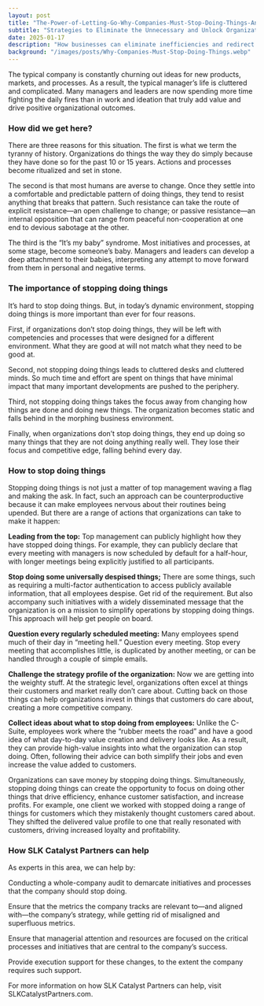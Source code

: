 ```yaml
---
layout: post
title: "The-Power-of-Letting-Go-Why-Companies-Must-Stop-Doing-Things-And-How"
subtitle: "Strategies to Eliminate the Unnecessary and Unlock Organizational Potential"
date: 2025-01-17
description: "How businesses can eliminate inefficiencies and redirect resources toward initiatives that drive real value and growth."
background: "/images/posts/Why-Companies-Must-Stop-Doing-Things.webp"
---
```


The typical company is constantly churning out ideas for new products, markets, and processes. As a result, the typical manager’s life is cluttered and complicated. Many managers and leaders are now spending more time fighting the daily fires than in work and ideation that truly add value and drive positive organizational outcomes.  

### How did we get here?  

There are three reasons for this situation. The first is what we term the tyranny of history. Organizations do things the way they do simply because they have done so for the past 10 or 15 years. Actions and processes become ritualized and set in stone. 

The second is that most humans are averse to change. Once they settle into a comfortable and predictable pattern of doing things, they tend to resist anything that breaks that pattern. Such resistance can take the route of explicit resistance—an open challenge to change; or passive resistance—an internal opposition that can range from peaceful non-cooperation at one end to devious sabotage at the other. 

The third is the “It’s my baby” syndrome. Most initiatives and processes, at some stage, become someone’s baby. Managers and leaders can develop a deep attachment to their babies, interpreting any attempt to move forward from them in personal and negative terms.  

### The importance of stopping doing things 

It’s hard to stop doing things. But, in today’s dynamic environment, stopping doing things is more important than ever for four reasons. 

First, if organizations don’t stop doing things, they will be left with competencies and processes that were designed for a different environment. What they are good at will not match what they need to be good at. 

Second, not stopping doing things leads to cluttered desks and cluttered minds. So much time and effort are spent on things that have minimal impact that many important developments are pushed to the periphery.  

Third, not stopping doing things takes the focus away from changing how things are done and doing new things. The organization becomes static and falls behind in the morphing business environment.  

Finally, when organizations don’t stop doing things, they end up doing so many things that they are not doing anything really well. They lose their focus and competitive edge, falling behind every day.   

### How to stop doing things 

Stopping doing things is not just a matter of top management waving a flag and making the ask. In fact, such an approach can be counterproductive because it can make employees nervous about their routines being upended. But there are a range of actions that organizations can take to make it happen: 

**Leading from the top:** Top management can publicly highlight how they have stopped doing things. For example, they can publicly declare that every meeting with managers is now scheduled by default for a half-hour, with longer meetings being explicitly justified to all participants.  

**Stop doing some universally despised things;** There are some things, such as requiring a multi-factor authentication to access publicly available information, that all employees despise. Get rid of the requirement. But also accompany such initiatives with a widely disseminated message that the organization is on a mission to simplify operations by stopping doing things. This approach will help get people on board. 

**Question every regularly scheduled meeting:** Many employees spend much of their day in “meeting hell.” Question every meeting. Stop every meeting that accomplishes little, is duplicated by another meeting, or can be handled through a couple of simple emails.  

**Challenge the strategy profile of the organization:** Now we are getting into the weighty stuff. At the strategic level, organizations often excel at things their customers and market really don’t care about. Cutting back on those things can help organizations invest in things that customers do care about, creating a more competitive company.  

**Collect ideas about what to stop doing from employees:** Unlike the C-Suite, employees work where the “rubber meets the road” and have a good idea of what day-to-day value creation and delivery looks like. As a result, they can provide high-value insights into what the organization can stop doing. Often, following their advice can both simplify their jobs and even increase the value added to customers.  

Organizations can save money by stopping doing things. Simultaneously, stopping doing things can create the opportunity to focus on doing other things that drive efficiency, enhance customer satisfaction, and increase profits. For example, one client we worked with stopped doing a range of things for customers which they mistakenly thought customers cared about. They shifted the delivered value profile to one that really resonated with customers, driving increased loyalty and profitability. 

### How SLK Catalyst Partners can help 

As experts in this area, we can help by:  

Conducting a whole-company audit to demarcate initiatives and processes that the company should stop doing.  

Ensure that the metrics the company tracks are relevant to—and aligned with—the company’s strategy, while getting rid of misaligned and superfluous metrics.  

Ensure that managerial attention and resources are focused on the critical processes and initiatives that are central to the company’s success.  

Provide execution support for these changes, to the extent the company requires such support. 

For more information on how SLK Catalyst Partners can help, visit SLKCatalystPartners.com. 

 
